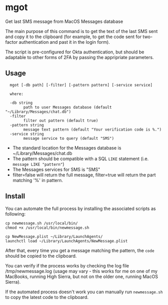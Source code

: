 # mgot
Get last SMS message from MacOS Messages database

The main purpose of this command is to get the text of the last SMS sent and copy it to the clipboard 
(for example, to get the code sent for two-factor authentication and past it in the login form).

The script is pre-configured for Okta authentication, but should be adaptable to other forms of 2FA by passing 
the appripriate parameters.

## Usage

      mgot [-db path] [-filter] [-pattern pattern] [-service service]

      where:

      -db string
            path to user Messages database (default "~/Library/Messages/chat.db")
      -filter
            filter out pattern (default true)
      -pattern string
            message text pattern (default "Your verification code is %.")
      -service string
            message service to query (default "SMS")

- The standard location for the Messages database is ~/Library/Messages/chat.db
- The pattern should be compatible with a SQL `LIKE` statement (i.e. `message LIKE "pattern"`)
- The Messages services for SMS is "SMS"
- filter=false will return the full message, filter=true will return the part matching '%' in pattern.

## Install

You can automate the full process by installing the associated scripts as following:

    cp newmessage.sh /usr/local/bin/
    chmod +x /usr/local/bin/newmessage.sh

    cp NewMessage.plist ~/Library/LaunchAgents/
    launchctl load ~/Library/LaunchAgents/NewMessage.plist

After that, every time you get a message matching the pattern, the `code` should be copied to the clipboard.

You can verify if the process works by checking the log file /tmp/newmessage.log (usage may vary - this works for me
on one of my MacBooks, running High Sierra, but not on the older one, running MacOS Sierra).

If the automated process doesn't work you can manually run `newmessage.sh` to copy the latest code to the clipboard.
